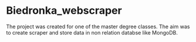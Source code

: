 # Biedronka_webscraper 

The project was created for one of the master degree classes. The aim was to create scraper and store data in non relation databse like MongoDB.
